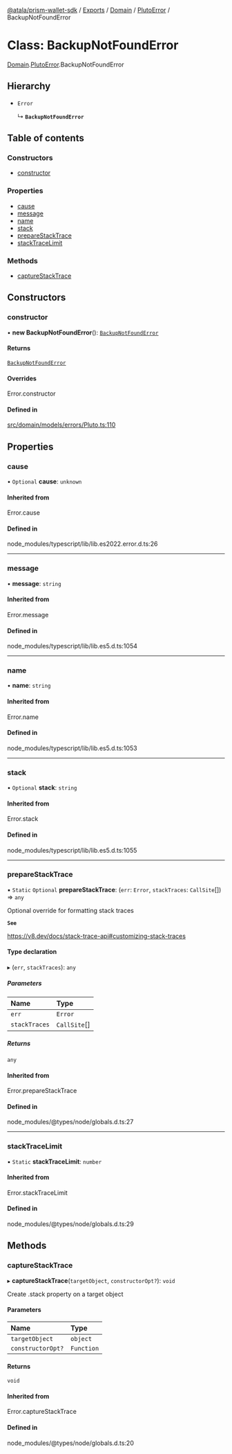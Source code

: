 [@atala/prism-wallet-sdk](../README.md) / [Exports](../modules.md) / [Domain](../modules/Domain.md) / [PlutoError](../modules/Domain.PlutoError.md) / BackupNotFoundError

# Class: BackupNotFoundError

[Domain](../modules/Domain.md).[PlutoError](../modules/Domain.PlutoError.md).BackupNotFoundError

## Hierarchy

- `Error`

  ↳ **`BackupNotFoundError`**

## Table of contents

### Constructors

- [constructor](Domain.PlutoError.BackupNotFoundError.md#constructor)

### Properties

- [cause](Domain.PlutoError.BackupNotFoundError.md#cause)
- [message](Domain.PlutoError.BackupNotFoundError.md#message)
- [name](Domain.PlutoError.BackupNotFoundError.md#name)
- [stack](Domain.PlutoError.BackupNotFoundError.md#stack)
- [prepareStackTrace](Domain.PlutoError.BackupNotFoundError.md#preparestacktrace)
- [stackTraceLimit](Domain.PlutoError.BackupNotFoundError.md#stacktracelimit)

### Methods

- [captureStackTrace](Domain.PlutoError.BackupNotFoundError.md#capturestacktrace)

## Constructors

### constructor

• **new BackupNotFoundError**(): [`BackupNotFoundError`](Domain.PlutoError.BackupNotFoundError.md)

#### Returns

[`BackupNotFoundError`](Domain.PlutoError.BackupNotFoundError.md)

#### Overrides

Error.constructor

#### Defined in

[src/domain/models/errors/Pluto.ts:110](https://github.com/hyperledger/identus-edge-agent-sdk-ts/blob/47157819fe5d19bccc5fcc542e98f32706bff6c2/src/domain/models/errors/Pluto.ts#L110)

## Properties

### cause

• `Optional` **cause**: `unknown`

#### Inherited from

Error.cause

#### Defined in

node_modules/typescript/lib/lib.es2022.error.d.ts:26

___

### message

• **message**: `string`

#### Inherited from

Error.message

#### Defined in

node_modules/typescript/lib/lib.es5.d.ts:1054

___

### name

• **name**: `string`

#### Inherited from

Error.name

#### Defined in

node_modules/typescript/lib/lib.es5.d.ts:1053

___

### stack

• `Optional` **stack**: `string`

#### Inherited from

Error.stack

#### Defined in

node_modules/typescript/lib/lib.es5.d.ts:1055

___

### prepareStackTrace

▪ `Static` `Optional` **prepareStackTrace**: (`err`: `Error`, `stackTraces`: `CallSite`[]) => `any`

Optional override for formatting stack traces

**`See`**

https://v8.dev/docs/stack-trace-api#customizing-stack-traces

#### Type declaration

▸ (`err`, `stackTraces`): `any`

##### Parameters

| Name | Type |
| :------ | :------ |
| `err` | `Error` |
| `stackTraces` | `CallSite`[] |

##### Returns

`any`

#### Inherited from

Error.prepareStackTrace

#### Defined in

node_modules/@types/node/globals.d.ts:27

___

### stackTraceLimit

▪ `Static` **stackTraceLimit**: `number`

#### Inherited from

Error.stackTraceLimit

#### Defined in

node_modules/@types/node/globals.d.ts:29

## Methods

### captureStackTrace

▸ **captureStackTrace**(`targetObject`, `constructorOpt?`): `void`

Create .stack property on a target object

#### Parameters

| Name | Type |
| :------ | :------ |
| `targetObject` | `object` |
| `constructorOpt?` | `Function` |

#### Returns

`void`

#### Inherited from

Error.captureStackTrace

#### Defined in

node_modules/@types/node/globals.d.ts:20
